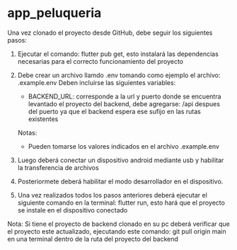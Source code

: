 # app_peluqueria

Una vez clonado el proyecto desde GitHub, debe seguir los siguientes pasos:

1. Ejecutar el comando: flutter pub get, esto instalará las dependencias necesarias para el correcto funcionamiento del proyecto

2. Debe crear un archivo llamdo .env tomando como ejemplo el archivo: .example.env Deben incluirse las siguientes variables: 
    - BACKEND_URL: corresponde a la url y puerto donde se encuentra levantado el proyecto del backend, debe agregarse: /api despues del puerto ya que el backend espera ese sufijo en las rutas existentes

    Notas: 
    - Pueden tomarse los valores indicados en el archivo .example.env

3. Luego deberá conectar un dispositivo android mediante usb y habilitar la transferencia de archivos

4. Posteriormete deberá habilitar el modo desarrollador en el dispositivo.

5. Una vez realizados todos los pasos anteriores deberá ejecutar el siguiente comando en la terminal: flutter run, esto hará que el proyecto se instale en el dispositivo conectado

Nota: Si tiene el proyecto de backend clonado en su pc deberá verificar que el proyecto este actualizado, ejecutando este comando: git pull origin main en una terminal dentro de la ruta del proyecto del backend   